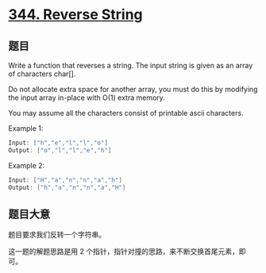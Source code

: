 # [344. Reverse String](https://leetcode.com/problems/reverse-string/)

## 题目

Write a function that reverses a string. The input string is given as an array of characters char[].

Do not allocate extra space for another array, you must do this by modifying the input array in-place with O(1) extra memory.

You may assume all the characters consist of printable ascii characters.

Example 1:

```c
Input: ["h","e","l","l","o"]
Output: ["o","l","l","e","h"]
```

Example 2:

```c
Input: ["H","a","n","n","a","h"]
Output: ["h","a","n","n","a","H"]
```

## 题目大意

题目要求我们反转一个字符串。

这一题的解题思路是用 2 个指针，指针对撞的思路，来不断交换首尾元素，即可。

